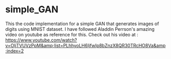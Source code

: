 # simple_GAN
This the code implementation for a simple GAN that generates images of digits using MNIST dataset. I have followed Aladdin Perrson's amazing video on youtube as reference for this. Check out his video at : https://www.youtube.com/watch?v=OljTVUVzPpM&amp;list=PLhhyoLH6IjfwIp8bZnzX8QR30TRcHO8Va&amp;index=2

